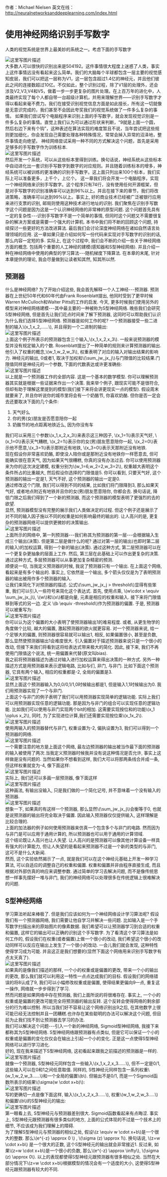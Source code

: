 ﻿<script type="text/javascript" src="http://cdn.mathjax.org/mathjax/latest/MathJax.js?config=default"></script>
作者：Michael Nielsen
英文在线：http://neuralnetworksanddeeplearning.com/index.html

# 使用神经网络识别手写数字
 人类的视觉系统是世界上最美妙的系统之一。考虑下面的手写数字  
 <!--more-->  
![这里写图片描述](https://github.com/liujinliu/book/blob/master/Neural-Networks-and-Deep-Learning/ChapterOne/img/1?raw=true)  
大多数人可以很快的识别出来是504192。这件事情很大程度上迷惑了人类，事实上这件事情远没有看起来这么简单。我们的大脑每个半球都包含一层主要的视觉感知皮层，我们可以把这一层称为V1，这一层包含超过1.4亿的神经元，并且他们彼此之间的连接数超过10亿。不仅如此，整个识别过程，除了V1层的处理外，还会涉及V2,V3,V4和V5，做着一步一步更复杂的图片处理。在上百万年的进化中，人类最终实现了每个人都自带一台超级计算机，并用来理解世界——识别手写数字才得以看起来毫不费力。我们在接受识别视觉信息方面是如此擅长，所有这一切就像是无意识完成的，我们甚至不会因此夸奖我们的视觉系统做了一件多么复杂的事情。
如果我们尝试写个电脑程序来识别上面的手写数字，就会发现视觉识别是一件多么复杂的事情。直觉上我们认为可以通过形状来判断，“9就是上面一个圆，然后右边下来有个钩”，这种表述在算法实现的难度暂且不说，当年尝试把这些规则更加细化，你会发现自己需要处理各种特殊情况，常常会掉入异常的沼泽地，整件事情走向绝望。
神经网络尝试采用一种不同的方式解决这个问题，首先是采用足够多的手写数字作为训练标本.  
![这里写图片描述](https://github.com/liujinliu/book/blob/master/Neural-Networks-and-Deep-Learning/ChapterOne/img/2?raw=true)  
然后开发一个系统，可以从这些标本里得到训练。换句话说，神经系统从这些标本中自动进化出一套识别手写数字到数字的对应规则。并且随着训练标本的增多，神经系统可以被训练的更准确的识别手写数字。这上面只列出来100个标本，我们实际上可以准备更多，上千个，上亿个。
这一章我们将会开发一个电脑程序，实现一个神经网络来识别手写数字。这个程序只有74行，没有使用任何开源框架，但是对手写数字的识别准确率可以达到96%以上。并且在接下来的章节，我们将改进策略，准确率可以达到99%以上。事实上, 好的商业技术已经被广泛被银行应用来进行支票的识别, 邮局则使用这种技术进行地址的识别.
我们聚焦在识别手写数字这个问题是因为这是一个认识神经网络的非常棒的原型问题. 这个问题首先具有一定的复杂性---识别手写数字不是一个简单的事情, 但同时这个问题又不需要很复杂的解决方案或是需要一个强大的计算机. 本书中我们将不断的回顾这个问题, 持续探讨一些更好的方法改进算法. 最后我们会讨论深度神经网络在诸如自然语言处理领域的应用. 
这一章如果只是介绍如何写一份代码来实现对手写数字的识别的话, 那么内容一定短的多. 实际上, 在这个过程中, 我们会不断的介绍一些关于神经网络方面的概念. 包括两个重要的人工神经的建模(感知器和S型神经网络). 并且介绍一种在神经网络中使用的典型的学习算法---随机梯度下降算法. 在本章的末尾, 针对本章提供的理论, 我会尽量做到让读者知其然, 知其所以然.
## 预测器
什么是神经网络? 为了开始介绍这些, 我会首先解释一个人工神经---预测器. 预测器在上世纪50年代和60年代由Frank Rosenblatt提出, 他同时受到了更早时候Warren McCulloch和Walter Pitts的工作的启发. 今天, 更多时候我们使用另外的模型来对神经网络建模---其中最主要的一种被称为S型神经网络. 晚些我们会研究S型神经网络, 但是首先让我们花点时间来了解下预测器, 这同时可以帮助我们认识为什么我们选择S型神经网络. 
预测器是如何工作的呢? 一个预测器接受一些二进制的输入\\(x_1,x_2,......\\), 并且得到一个二进制的输出:  
![这里写图片描述](https://github.com/liujinliu/book/blob/master/Neural-Networks-and-Deep-Learning/ChapterOne/img/3.png?raw=true)  
上面这个例子所表示的预测器包含三个输入,\\(x_1,x_2,x_3\\). 一般来说预测器的模型并没有规定输入的个数. Rosenblatt提出了一种简单的规则来计算预测器的输出.他引入了权重的概念,\\(w_1,w_2,w_3\\), 权重表明了对应的输入对输出结果的影响力. 神经元的输出, 0或者1, 取决于加权和\\(\sum_jw_jx_j\\)与门限值的比较结果.门限值同样是神经元的一个参数, 下面的代数表达或许更准确些:  
![这里写图片描述](https://github.com/liujinliu/book/blob/master/Neural-Networks-and-Deep-Learning/ChapterOne/img/4.png?raw=true)  
以上就是一个预测器工作的全部内容.
这是一个基本的数学模型. 你可以理解预测器其实就是根据一些证据来作出一个决策. 我来举个例子, 跟现实可能不是很符合, 但却有助于理解这里提到的模型(我们接下来将会讲更现实一点的模型). 假设周末就要来了, 并且你听说你的城市里将会有一个奶酪节, 你喜欢奶酪. 但你是否一定会去还要取决下面的几个条件:

1. 天气好么
2. 你的男(女)朋友是否愿意陪你一起
3. 奶酪节的地点距离地铁近么, 因为你没有车

我们可以采用三个参数\\(x_1,x_2,x_3\\)来表示这三种因子, \\(x_1=1\\)表示天气好, \\(x_1=0\\)表示天气糟糕, \\(x_2=1\\)表示你的女(男)朋友愿意陪你一起, \\(x_2=0\\)表示他不愿意,\\(x_3=1\\)表示那附近有地铁, \\(x_3=0\\)表示天那附近没有地铁.  
现在假设你非常喜欢奶酪, 即使没人陪你或是那附近没有地铁你一样愿意去, 但可能确实很在意天气, 因为如果天气很糟糕, 你真的没有办法过去. 你可以使用预测器来为你的这次决定建模, 权重分别为\\(w_1=6,w_2=2,w_3=2\\), 权重越大表明这个条件所占的比重越大, 然后假设你选择的门限值是5. 你可以看到, 只要天气好, 这个预测器的输出一定是1, 天气不好, 这个预测器的输出一定是0.  
通过修改这个门限, 我们可以得到不同的结果, 比如我们将门限降到3, 那么如果天气好, 或者地点附近有地铁并且你的女(男)朋友愿意陪你, 你都会去. 换句话说, 降低门限之后我们得到了一个新的预测器, 而这个预测器的模型表明了更强烈的去的欲望.  
显然, 预测器模型没有完整的展示我们人类做决定的过程. 但这个例子还是展示了对不同的输入因子施以不同的权重是如何影响最终的输出的. 让人高兴的是, 更复杂的预测器网络可以提供更微妙的决策输出.  
![这里写图片描述](https://github.com/liujinliu/book/blob/master/Neural-Networks-and-Deep-Learning/ChapterOne/img/5.png?raw=true)  
上面所示的网络中, 第一列预测器---我们称其为预测器的第一层---会根据输入生成三个输出(决策). 但是第二层是做什么的呢? 通过对第一层的输出(也即时第二层的输入)的加权运算, 得到一个新的输出(决策). 通过这种方式, 第二层预测器可以在一个更复杂更抽象的层面上工作. 然后, 第三层在此基础上可以作出更复杂的决策. 通过这种方式, 多层预测器可以从事更加复杂精密的预测.  
顺便说一句, 当我定义预测器的时候, 我说了预测器只有一个输出. 在上面这个网络, 看起来是有多个输出的. 事实上, 它依然是一个输出, 多个箭头仅仅是为了表明预测器的输出被用作多个预测器的输入.  
让我们来简化下对预测器的描述. 公式\\(\sum_jw_jx_j > threshold\\)显得有些笨重, 我们可以引入一些符号来简化这个表达式. 首先, 使用点乘, \\(w\cdot x \equiv \sum_jw_jx_j\\), \\(w\\)和\\(x\\)都是向量, 元素是相应的权重和输入. 接下来将门限值移到等式的另一边. 定义 \\(b \equiv -threshold\\)作为预测器的偏置. 于是, 预测器可以被重写为:  
![这里写图片描述](https://github.com/liujinliu/book/blob/master/Neural-Networks-and-Deep-Learning/ChapterOne/img/6.png?raw=true)  
你可以认为这个偏置的大小表明了使预测器输出1的难易程度. 或者, 从更生物学的角度做个比较, 越大的偏置, 激起预测器的欲火就更容易. 对一个预测器来说, 给一个足够大的偏置, 则预测器很容易就可以输出1, 相反, 如果偏置很小, 甚至是负数, 那么显然使预测器输出1会难度很大. 引入偏置对于描述预测器来说只是一个很小的改动, 但接下来我们将看到这将给表达式带来极大的简化. 因此, 接下来, 我们不再使用门限值这个说法, 统一用偏置来代替(原文叫bias).  
我之前将预测器描述为通过对输入进行加权运算来得出决策的一种方式. 另外一种描述方式是用预测器来表示逻辑电路, 比如与们, 非门, 与非门. 比如下面这个预测器, 它具有两个输入, 相应的权重都是-2, 全局的偏置是3.  
![这里写图片描述](https://github.com/liujinliu/book/blob/master/Neural-Networks-and-Deep-Learning/ChapterOne/img/7.png?raw=true)  
显然上面这个预测器输入为0,0/0,1/1,0时候输出都是1, 但是输入1,1时候输出为0. 我们用预测器实现了一个与非门.  
上面这个与非门的例子表明了我们可以用预测器实现简单的逻辑功能. 实际上我们可以用预测器实现任意的逻辑功能. 那是因为与非门的组合可以实现任意的逻辑功能. 比如我们可以使用与非门实现两个bit的相加. 这需要实现按位和的功能\\(x_1 \oplus x_2\\), 同时, 为了实现进位计算,我们还需要实现按位乘\\(x_1x_2\\).  
![这里写图片描述](https://github.com/liujinliu/book/blob/master/Neural-Networks-and-Deep-Learning/ChapterOne/img/8.png?raw=true)  
使用两输入的预测器替代与非门, 权重设置为-2, 偏执设置为3, 我们可以得到一个预测器的网络.  
![这里写图片描述](https://github.com/liujinliu/book/blob/master/Neural-Networks-and-Deep-Learning/ChapterOne/img/9.png?raw=true)  
一个需要注意的地方是上面这个网络, 最左边预测器的输出被当作最下面的预测器的输入被使用了两次.当我定义预测器时候我并没有说这种情况是否允许, 事实上这样做是没有问题的. 当然如果你不想看到这样, 我们大可以将那两条线合并成一条, 但这样权重就变为-4, 像下面这样:  
![这里写图片描述](https://github.com/liujinliu/book/blob/master/Neural-Networks-and-Deep-Learning/ChapterOne/img/10.png?raw=true)  
实际上, 我们还可以多画一层预测器, 像下面这样  
![这里写图片描述](https://github.com/liujinliu/book/blob/master/Neural-Networks-and-Deep-Learning/ChapterOne/img/11.png?raw=true)  
这种画法, 有输出没输入, 只是我们做的一个简化记号, 并不意味着一个没有输入的预测器.  
![这里写图片描述](https://github.com/liujinliu/book/blob/master/Neural-Networks-and-Deep-Learning/ChapterOne/img/12.png?raw=true)  
想象一下, 如果真的有这样一个预测器, 那么显然\\(\sum_jw_jx_j\\)会衡等于0, 也就是说预测器的输出将完全取决于偏置. 因此输入预测器仅仅提供输入, 这样理解是比较合理的.  
上面的加法器的例子如何使用预测器来仿真一个包含多个与非门的电路. 然而因为与非门是可以应用于通用计算的, 所以预测器也可以用于通用的计算领域.  
这个结论既让人高兴也让人失望. 让人高兴的是预测器可以像其他计算设备一样具有强大的计算能力, 但让人失望的是看起来预测器不过是一个新的类型的与非门, 这可不是什么大新闻.  
然而, 这个实验依然揭示了一点, 就是我们可以在这个神经元基础上开发一种学习算法, 可以自适应的调整自己的权重和偏置. 权重和偏置并非由程序直接生成, 而且根据对外部仿真的响应来调整参数. 通过简单的学习去解决问题, 而不是像传统思想一样事先摆好一堆与非门, 我们的神经网络可以处理很多在传统逻辑上很难解决的问题.  

## S型神经网络
学习算法听起来棒极了. 但是我们应该如何为一个神经网络设计学习算法呢? 假设我们有一个预测器网络, 我们需要让他自学习并解决一些问题. 比如输入是一个手写数字扫描出来的原始图片的像素数据. 我们希望可以让预测器学习到合适的权重和偏置, 这样它的输出可以正确的识别这个手写数字. 为了看清这个学习算法是如何工作的, 假设我们在权重(或者偏置)上做一个很小的改动, 我们希望这个很小的改动同样可以反应在输出上发生了一个很小的改动. 一会儿我们就会发现, 这种特性使得学习成为可能. 并且这正是我们想要的(显然下面这个网络用来识别手写数字有点太天真了).  
![这里写图片描述](https://github.com/liujinliu/book/blob/master/Neural-Networks-and-Deep-Learning/ChapterOne/img/13.png?raw=true)  
如果真的是像我们描述的那样, 一个小的权重或是偏置的更改, 带来一个小的输出的更改, 那么我们就可以利用这一特性一点点达成我们的目标. 假设我们的网络错误的将8认成了9, 我们可以小幅修改权重或是偏置, 使得结果更偏向9一点, 重复这一操作, 网络就一步步得到了学习.  
然而问题是如果网络中存在预测器, 我们上面所说的将很难存在. 事实上, 一个小的权重或是偏置的更改可能完全将预测器的输出反转. 这个反转会使得网络的剩余部分的行为难以控制. 所以当我们好不容易让这个网络识别出9之后, 在其他数字上很可能已经无法控制并且一团糟糕.也许存在某些聪明的办法可以解决这个问题, 但目前为止我们找不到让预测器去学习的办法.  
我们可以解决这个问题---引入一个新的神经网络, Sigmoid型神经网络, 我接下来都称其为S型神经网络. S型神经网络跟预测器有点类似, 但是它可以保证一个小的权重或是偏置的变化仅仅会在输出上引起一个小的变化. 正是这一点使得S型神经网络可以进行学习进化.  
好的, 现在我来描述下S型神经网络, 这初看起来跟我之前描述的预测器是一样的.  
![这里写图片描述](https://github.com/liujinliu/book/blob/master/Neural-Networks-and-Deep-Learning/ChapterOne/img/14.png?raw=true)  
就像一个预测器, S型神经元同样包含一些输入\\(x_1,x_2,x_3......\\), 但不一定是0/1, 这些输入可以在0和1之间任意取值. 同样的, S性神经元同样包含一系列权重\\(w_1,w_2,w_3......\\)和一个全局的偏置\\(b\\). 但输出不是0/1, 而是一个Sigmoid函数所表示的结果\\(\sigma(w \cdot x+b)\\):  
![这里写图片描述](https://github.com/liujinliu/book/blob/master/Neural-Networks-and-Deep-Learning/ChapterOne/img/15.png?raw=true)  
写的更确切一点是像下面这样, 输入\\(x_1,x_2,x_3......\\), 权重\\(w_1,w_2,w_3.....\\)和偏置\\(b\\)的S型神经元的输出:  
![这里写图片描述](https://github.com/liujinliu/book/blob/master/Neural-Networks-and-Deep-Learning/ChapterOne/img/16.png?raw=true)  
第一眼看上去, S型神经元与预测器差别很大. Sigmoid函数看起来有点晦涩. 事实上, S型神经元跟预测器有很多类似的地方, 上面的公式体现的不过是一个技术上的细节, 不应该成为我们理解上的障碍.  
为了理解S型神经元与预测器的相似之处, 假设\\(z \equiv w \cdot x+b\\)是一个很大的整数. 那么\\(e^{-z} \approx 0 \\) , \\(\sigma (z) \approx 1\\). 换句话说, \\(z=w \cdot x+b\\) 是一个很大的正数, 这个S型神经元的输出就会非常接近1.  反过来, 如果\\(z=w \cdot x+b\\)是一个很小的负数, 那么\\(e^{-z} \approx \infty\\), \\(\sigma (z) \approx 0\\). 以上的表现都使得S型神经元跟预测器有很多相似之处. 当然在大部分情况下\\(z=w \cdot x+b\\)根据模型的情况会有一个适度的大小, 这使得S型神经元跟预测器有较大的不同.